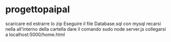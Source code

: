 # progettopaipal
scaricare ed estrarre lo zip 
Eseguire il file Database.sql con mysql
recarsi nella all'interno della cartella
dare il comando sudo node server.js
collegarsi a localhost:5000/home.html
